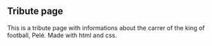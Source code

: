 ## Tribute page

This is a tribute page with informations about the carrer of the king of football, Pelé.
Made with html and css.